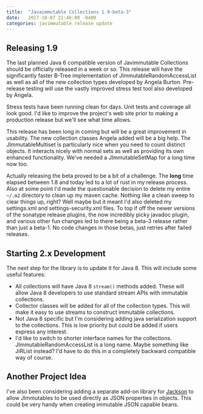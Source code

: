 ```yaml
---
title:  "Javaimmutable Collections 1.9-beta-3"
date:   2017-10-07 21:46:00 -0400
categories: javimmutable release update
---
```

## Releasing 1.9

The last planned Java 6 compatible version of Javimmutable Collections should be officially released in a week or so.  This release will have the significantly faster B-Tree implementation of JImmutableRandomAccessList as well as all of the new collection types developed by Angela Burton.  Pre-release testing will use the vastly improved stress test tool also developed by Angela.

Stress tests have been running clean for days.  Unit tests and coverage all look good.  I'd like to improve the project's web site  prior to making a production release but we'll see what time allows.

This release has been long in coming but will be a great improvement in usability.  The new collection classes Angela added will be a big help.  The JImmutableMultiset is particularly nice when you need to count distinct objects.  It interacts nicely with normal sets as well as providing its own enhanced functionality.  We've needed a JImmutableSetMap for a long time now too.

Actually releasing the beta proved to be a bit of a challenge.  The **long** time elapsed between 1.8 and today led to a lot of rust in my release process.  Also at some point I'd made the questionable decision to delete my entire `~/.m2` directory to clean up my maven cache.  Nothing like a clean sweep to clear things up, right?  Well maybe but it meant I'd also deleted my settings.xml and settings-security.xml files.  To top if off the newer versions of the sonatype release plugins, the now incredibly picky javadoc plugin, and various other fun changes led to there being a beta-3 release rather than just a beta-1.  No code changes in those betas, just retries after failed releases.


## Starting 2.x Development

The next step for the library is to update it for Java 8.  This will include some useful features:

- All collections will have Java 8 `stream()` methods added.  These will allow Java 8 developers to use standard stream APIs with immutable collections.
- Collector classes will be added for all of the collection types.  This will make it easy to use streams to construct immutable collections.
- Not Java 8 specific but I'm considering adding java serialization support to the collections.  This is low priority but could be added if users express any interest.
- I'd like to switch to shorter interface names for the collections.  JImmutableRandomAccessList is a long name.  Maybe something like JiRList instead?  I'd have to do this in a completely backward compatible way of course.

## Another Project Idea

I've also been considering adding a separate add-on library for [Jackson](https://github.com/FasterXML/jackson) to allow JImmutables to be used directly as JSON properties in objects.  This could be very handy when creating immutable JSON capable beans.
